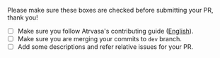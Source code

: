 Please make sure these boxes are checked before submitting your PR, thank you!

- [ ] Make sure you follow Atrvasa's contributing guide ([English](https://github.com/atrvasa/atrvasa/blob/master/.github/CONTRIBUTING.en-US.md)).
- [ ] Make sure you are merging your commits to `dev` branch.
- [ ] Add some descriptions and refer relative issues for your PR.
